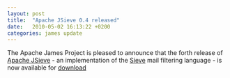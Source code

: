 ```yaml
---
layout: post
title:  "Apache JSieve 0.4 released"
date:   2010-05-02 16:13:22 +0200
categories: james update
---
```


The Apache James Project is pleased to announce that the forth release of [Apache JSieve][JSieve] -
an implementation of the [Sieve][Sieve] mail filtering language -
is now available for [download][download]

[JSieve]: http://james.apache.org/jsieve
[mailet]: http://james.apache.org/mailet.
[download]: /download.cgi#Apache_JSieve
[notes]: http://james.apache.org/jsieve/0.3/release-notes.html
[Sieve]: http://www.ietf.org/rfc/rfc3028.txt